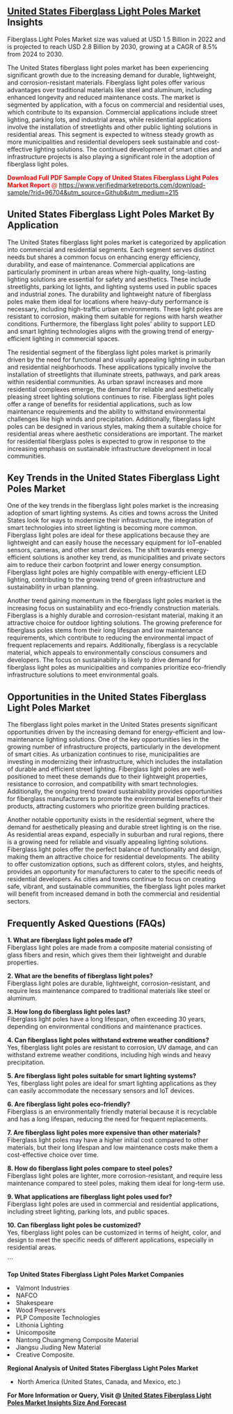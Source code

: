<h2><a href="https://www.verifiedmarketreports.com/download-sample/?rid=96704&amp;utm_source=Github&amp;utm_medium=215" target="_blank">United States Fiberglass Light Poles Market</a> Insights</h2><p>Fiberglass Light Poles Market size was valued at USD 1.5 Billion in 2022 and is projected to reach USD 2.8 Billion by 2030, growing at a CAGR of 8.5% from 2024 to 2030.</p><p><p>The United States fiberglass light poles market has been experiencing significant growth due to the increasing demand for durable, lightweight, and corrosion-resistant materials. Fiberglass light poles offer various advantages over traditional materials like steel and aluminum, including enhanced longevity and reduced maintenance costs. The market is segmented by application, with a focus on commercial and residential uses, which contribute to its expansion. Commercial applications include street lighting, parking lots, and industrial areas, while residential applications involve the installation of streetlights and other public lighting solutions in residential areas. This segment is expected to witness steady growth as more municipalities and residential developers seek sustainable and cost-effective lighting solutions. The continued development of smart cities and infrastructure projects is also playing a significant role in the adoption of fiberglass light poles. <p><span class=""><span style="color: #ff0000;"><strong>Download Full PDF Sample Copy of United States Fiberglass Light Poles Market Report</strong> @ </span><a href="https://www.verifiedmarketreports.com/download-sample/?rid=96704&amp;utm_source=Github&amp;utm_medium=215" target="_blank">https://www.verifiedmarketreports.com/download-sample/?rid=96704&amp;utm_source=Github&amp;utm_medium=215</a></span></p></p><h2>United States Fiberglass Light Poles Market By Application</h2><p>The United States fiberglass light poles market is categorized by application into commercial and residential segments. Each segment serves distinct needs but shares a common focus on enhancing energy efficiency, durability, and ease of maintenance. Commercial applications are particularly prominent in urban areas where high-quality, long-lasting lighting solutions are essential for safety and aesthetics. These include streetlights, parking lot lights, and lighting systems used in public spaces and industrial zones. The durability and lightweight nature of fiberglass poles make them ideal for locations where heavy-duty performance is necessary, including high-traffic urban environments. These light poles are resistant to corrosion, making them suitable for regions with harsh weather conditions. Furthermore, the fiberglass light poles' ability to support LED and smart lighting technologies aligns with the growing trend of energy-efficient lighting in commercial spaces.<p>The residential segment of the fiberglass light poles market is primarily driven by the need for functional and visually appealing lighting in suburban and residential neighborhoods. These applications typically involve the installation of streetlights that illuminate streets, pathways, and park areas within residential communities. As urban sprawl increases and more residential complexes emerge, the demand for reliable and aesthetically pleasing street lighting solutions continues to rise. Fiberglass light poles offer a range of benefits for residential applications, such as low maintenance requirements and the ability to withstand environmental challenges like high winds and precipitation. Additionally, fiberglass light poles can be designed in various styles, making them a suitable choice for residential areas where aesthetic considerations are important. The market for residential fiberglass poles is expected to grow in response to the increasing emphasis on sustainable infrastructure development in local communities.</p><h2>Key Trends in the United States Fiberglass Light Poles Market</h2><p>One of the key trends in the fiberglass light poles market is the increasing adoption of smart lighting systems. As cities and towns across the United States look for ways to modernize their infrastructure, the integration of smart technologies into street lighting is becoming more common. Fiberglass light poles are ideal for these applications because they are lightweight and can easily house the necessary equipment for IoT-enabled sensors, cameras, and other smart devices. The shift towards energy-efficient solutions is another key trend, as municipalities and private sectors aim to reduce their carbon footprint and lower energy consumption. Fiberglass light poles are highly compatible with energy-efficient LED lighting, contributing to the growing trend of green infrastructure and sustainability in urban planning.<p>Another trend gaining momentum in the fiberglass light poles market is the increasing focus on sustainability and eco-friendly construction materials. Fiberglass is a highly durable and corrosion-resistant material, making it an attractive choice for outdoor lighting solutions. The growing preference for fiberglass poles stems from their long lifespan and low maintenance requirements, which contribute to reducing the environmental impact of frequent replacements and repairs. Additionally, fiberglass is a recyclable material, which appeals to environmentally conscious consumers and developers. The focus on sustainability is likely to drive demand for fiberglass light poles as municipalities and companies prioritize eco-friendly infrastructure solutions to meet environmental goals.</p><h2>Opportunities in the United States Fiberglass Light Poles Market</h2><p>The fiberglass light poles market in the United States presents significant opportunities driven by the increasing demand for energy-efficient and low-maintenance lighting solutions. One of the key opportunities lies in the growing number of infrastructure projects, particularly in the development of smart cities. As urbanization continues to rise, municipalities are investing in modernizing their infrastructure, which includes the installation of durable and efficient street lighting. Fiberglass light poles are well-positioned to meet these demands due to their lightweight properties, resistance to corrosion, and compatibility with smart technologies. Additionally, the ongoing trend toward sustainability provides opportunities for fiberglass manufacturers to promote the environmental benefits of their products, attracting customers who prioritize green building practices.<p>Another notable opportunity exists in the residential segment, where the demand for aesthetically pleasing and durable street lighting is on the rise. As residential areas expand, especially in suburban and rural regions, there is a growing need for reliable and visually appealing lighting solutions. Fiberglass light poles offer the perfect balance of functionality and design, making them an attractive choice for residential developments. The ability to offer customization options, such as different colors, styles, and heights, provides an opportunity for manufacturers to cater to the specific needs of residential developers. As cities and towns continue to focus on creating safe, vibrant, and sustainable communities, the fiberglass light poles market will benefit from increased demand in both the commercial and residential sectors.</p><h2>Frequently Asked Questions (FAQs)</h2><p><strong>1. What are fiberglass light poles made of?</strong><br>Fiberglass light poles are made from a composite material consisting of glass fibers and resin, which gives them their lightweight and durable properties.</p><p><strong>2. What are the benefits of fiberglass light poles?</strong><br>Fiberglass light poles are durable, lightweight, corrosion-resistant, and require less maintenance compared to traditional materials like steel or aluminum.</p><p><strong>3. How long do fiberglass light poles last?</strong><br>Fiberglass light poles have a long lifespan, often exceeding 30 years, depending on environmental conditions and maintenance practices.</p><p><strong>4. Can fiberglass light poles withstand extreme weather conditions?</strong><br>Yes, fiberglass light poles are resistant to corrosion, UV damage, and can withstand extreme weather conditions, including high winds and heavy precipitation.</p><p><strong>5. Are fiberglass light poles suitable for smart lighting systems?</strong><br>Yes, fiberglass light poles are ideal for smart lighting applications as they can easily accommodate the necessary sensors and IoT devices.</p><p><strong>6. Are fiberglass light poles eco-friendly?</strong><br>Fiberglass is an environmentally friendly material because it is recyclable and has a long lifespan, reducing the need for frequent replacements.</p><p><strong>7. Are fiberglass light poles more expensive than other materials?</strong><br>Fiberglass light poles may have a higher initial cost compared to other materials, but their long lifespan and low maintenance costs make them a cost-effective choice over time.</p><p><strong>8. How do fiberglass light poles compare to steel poles?</strong><br>Fiberglass light poles are lighter, more corrosion-resistant, and require less maintenance compared to steel poles, making them ideal for long-term use.</p><p><strong>9. What applications are fiberglass light poles used for?</strong><br>Fiberglass light poles are used in commercial and residential applications, including street lighting, parking lots, and public spaces.</p><p><strong>10. Can fiberglass light poles be customized?</strong><br>Yes, fiberglass light poles can be customized in terms of height, color, and design to meet the specific needs of different applications, especially in residential areas.</p>```</p><p><strong>Top United States Fiberglass Light Poles Market Companies</strong></p><div data-test-id=""><p><li>Valmont Industries</li><li> NAFCO</li><li> Shakespeare</li><li> Wood Preservers</li><li> PLP Composite Technologies</li><li> Lithonia Lighting</li><li> Unicomposite</li><li> Nantong Chuangmeng Composite Material</li><li> Jiangsu Jiuding New Material</li><li> Creative Composite.</li></p><div><strong>Regional Analysis of&nbsp;United States Fiberglass Light Poles Market</strong></div><ul><li dir="ltr"><p dir="ltr">North America&nbsp;(United States, Canada, and Mexico, etc.)</p></li></ul><p><strong>For More Information or Query, Visit @&nbsp;</strong><strong><a href="https://www.verifiedmarketreports.com/product/global-fiberglass-light-poles-market-growth-2019-2024/?utm_source=Github&amp;utm_medium=215" target="_blank">United States Fiberglass Light Poles Market Insights Size And Forecast</a></strong></p></div>
